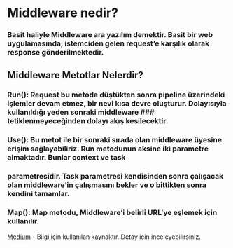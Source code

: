 # Middleware nedir? 
### Basit haliyle Middleware ara yazılım demektir. Basit bir web uygulamasında, istemciden gelen request’e karşılık olarak response gönderilmektedir.

## Middleware Metotlar Nelerdir?

### Run(): Request bu metoda düştükten sonra pipeline üzerindeki işlemler devam etmez, bir nevi kısa devre oluşturur. Dolayısıyla kullanıldığı yeden sonraki middleware ### tetiklenmeyeceğinden dolayı akış kesilecektir.
### Use(): Bu metot ile bir sonraki sırada olan middleware üyesine erişim sağlayabiliriz. Run metodunun aksine iki parametre almaktadır. Bunlar context ve task 
### parametresidir. Task parametresi kendisinden sonra çalışacak olan middleware’in çalışmasını bekler ve o bittikten sonra kendini tamamlar.
### Map(): Map metodu, Middleware’i belirli URL’ye eşlemek için kullanılır.

[Medium](https://mustafaonurtasdemirr.medium.com/middleware-nedir-ecdef1409fa) - Bilgi için kullanılan kaynaktır. Detay için inceleyebilirsiniz.
